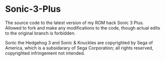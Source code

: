 # Sonic-3-Plus
 The source code to the latest version of my ROM hack Sonic 3 Plus. Allowed to fork and make any modifications to the code, though actual edits to the original branch is forbidden.

Sonic the Hedgehog 3 and Sonic & Knuckles are copyrighted by Sega of America, which is a subsidarary of Sega Corporation; all rights reserved, copyrighted infringement not intended.
